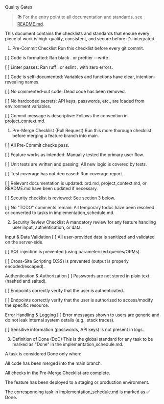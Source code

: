 Quality Gates

> 📚 For the entry point to all documentation and standards, see [README.md](../../README.md).

This document contains the checklists and standards that ensure every piece of work is high-quality,
consistent, and secure before it's integrated.

1. Pre-Commit Checklist
Run this checklist before every git commit.

[ ] Code is formatted: Ran black . or prettier --write .

[ ] Linter passes: Ran ruff . or eslint . with zero errors.

[ ] Code is self-documented: Variables and functions have clear, intention-revealing names.

[ ] No commented-out code: Dead code has been removed.

[ ] No hardcoded secrets: API keys, passwords, etc., are loaded from environment variables.

[ ] Commit message is descriptive: Follows the convention in project_context.md.

1. Pre-Merge Checklist (Pull Request)
Run this more thorough checklist before merging a feature branch into main.

[ ] All Pre-Commit checks pass.

[ ] Feature works as intended: Manually tested the primary user flow.

[ ] Unit tests are written and passing: All new logic is covered by tests.

[ ] Test coverage has not decreased: Run coverage report.

[ ] Relevant documentation is updated: prd.md, project_context.md, or README.md have been updated if
necessary.

[ ] Security checklist is reviewed: See section 3 below.

[ ] No "TODO" comments remain: All temporary todos have been resolved or converted to tasks in implementation_schedule.md.

2. Security Review Checklist
A mandatory review for any feature handling user input, authentication, or data.

Input & Data Validation
[ ] All user-provided data is sanitized and validated on the server-side.

[ ] SQL injection is prevented (using parameterized queries/ORMs).

[ ] Cross-Site Scripting (XSS) is prevented (output is properly encoded/escaped).

Authentication & Authorization
[ ] Passwords are not stored in plain text (hashed and salted).

[ ] Endpoints correctly verify that the user is authenticated.

[ ] Endpoints correctly verify that the user is authorized to access/modify the specific resource.

Error Handling & Logging
[ ] Error messages shown to users are generic and do not leak internal system details (e.g., stack traces).

[ ] Sensitive information (passwords, API keys) is not present in logs.

3. Definition of Done (DoD)
This is the global standard for any task to be marked as "Done" in the implementation_schedule.md.

A task is considered Done only when:

All code has been merged into the main branch.

All checks in the Pre-Merge Checklist are complete.

The feature has been deployed to a staging or production environment.

The corresponding task in implementation_schedule.md is marked as ✅ Done.
